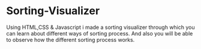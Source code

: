 # Sorting-Visualizer
Using HTML,CSS & Javascript i made a sorting visualizer through which you can learn about different ways of sorting process. And also you will be able to observe how the different sorting process works.
